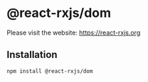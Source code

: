 # @react-rxjs/dom

Please visit the website: https://react-rxjs.org

## Installation

    npm install @react-rxjs/dom
